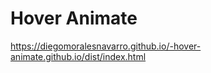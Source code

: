 <h1>Hover Animate</h1>

https://diegomoralesnavarro.github.io/-hover-animate.github.io/dist/index.html


